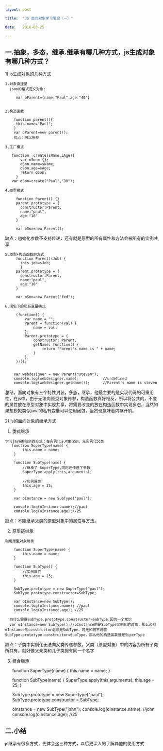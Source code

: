 ```yaml
---
layout: post

title:  "JS 面向对象学习笔记（一）"

date:   2016-03-25

---
```


## 一.抽象，多态，继承.继承有哪几种方式，js生成对象有哪几种方式？

1).js生成对象的几种方式
	
	1.对象直接量  
	  json的格式定义对象:
       
         var oParent={name:"Paul",age:"40"}
        

    2.构造函数

        function parent(){
         this.name="Paul"; 
        }
        var oParent=new parent();
        优点：可以传参
       
    3.工厂模式

       function  create(sName,iAge){
           var oSon= {};
           oSon.name=sName;
           oSon.age=sAge;
           return oSon;
         }
       var oSon=create("Paul","30");
      
    4.原型模式
	       
		 function Parent() {}
		 parent.prototype = {
		   constructor:Parent,
		   name:"paul",
		   age:"18"
		 }
		 
		 var oSon=new Parent();
   
缺点：初始化参数不支持传递，还有就是原型的所有属性和方法会被所有的实例共享
      
    5.原型+构造函数的方式
	     function Parent(sJob) {
	       this.job=sJob;
	       }
		 parent.prototype = {
		   constructor:Parent,
		   name:"paul",
		   age:"18"
		 }
		 
		 var oSon=new Parent("fed");

    6.闭包下的私有变量模式

		 (function() {
		     var name = "";
		     Parent = function(val) {
		         name = val;
		     };
		     Parent.prototype = {
		         constructor: Parent,
		         getName: function() {
		             return "Parent's name is " + name;
		         }
		     };
		 })();
	  
	  
		var webdesigner = new Parent("steven");
		console.log(webdesigner.name);           //undefined
		console.log(webdesigner.getName());      //Parent's name is steven

总结，面向对象有三个特性封装，多态，继承，他最主要的是实现代码的可重用性，在js中，由于无法向原型对象传参，构造函数真好相反，所以将公共的，不变的属性放在原型对象中实现共享，将需要改变的放在构造函数中实现多态，当然如果想模拟类似java的私有变量可以使用闭包，当然也意味着内存开销。

2).js的面向对象的继承方式
    
   1. 类式继承

    学习java的继承的方式：在实例化子对象之前，先实例化父类
	   function SuperType(name) {
	        this.name = name;
	    }
	
	    function SubType(name) {
	        //继承了 SuperType,同时还传递了参数
	        SuperType.apply(this,arguments);
	
	        //实例属性
	        this.age = 25;
	    }
	
	    var oInstance = new SubType("paul");
	
	    console.log(oInstance.name);//paul
	    console.log(oInstance.age);//25 
   缺点：不能继承父类的原型对象中的属性与方法。

   2. 原型链继承

    利用原型对象继承

		function SuperType(name) {
		    this.name = name;
		}
		
		function SubType() {
		    //实例属性
		    this.age = 25;
		}
		
		SubType.prototype = new SuperType("paul");
		SubType.prototype.constructor=SubType;
		
		var oInstance=new SubType();
		console.log(oInstance.name); //paul
		console.log(oInstance.age); //25

      为什么需要SubType.prototype.constructor=SubType;因为一个常识
      var oInstance=new SubType();//oInstance的是SubType实例化的对象，那么必然oInstance的constructor必须是SubType，可是如何不设置SubType.prototype.constructor=SubType，那么他的构造函数就是SuperType

  缺点：子类中实例化无法向父类传递参数，父类（原型对象）中的内容为所有子类所共有，就好像父亲类和儿子类拥有同一个名字
  
  3. 组合继承
    
		function SuperType(name) {
		    this.name = name;
		}
		
		function SubType(name) {
		    SuperType.apply(this,arguments);
		    this.age = 25;
		}
		
		SubType.prototype = new SuperType("paul");
		SubType.prototype.constructor = SubType;
		
		oInstance = new SubType("john");
		console.log(oInstance.name); //john
		console.log(oInstance.age); //25
    

## 二.小结

js继承有很多方式，先体会这三种方式，以后更深入的了解其他的使用方式


